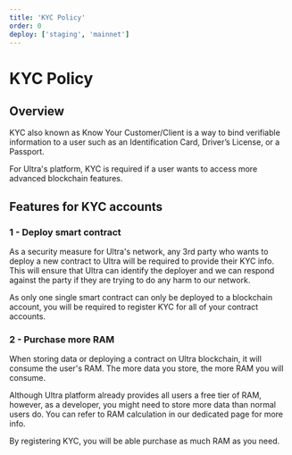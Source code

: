 ```yaml
---
title: 'KYC Policy'
order: 0
deploy: ['staging', 'mainnet']
---
```


# KYC Policy

## Overview

KYC also known as Know Your Customer/Client is a way to bind verifiable information to a user such as an Identification Card, Driver’s License, or a Passport.

For Ultra's platform, KYC is required if a user wants to access more advanced blockchain features.

## Features for KYC accounts

### 1 - Deploy smart contract

As a security measure for Ultra's network, any 3rd party who wants to deploy a new contract to Ultra will be required to provide their KYC info. This will ensure that Ultra can identify the deployer and we can respond against the party if they are trying to do any harm to our network.

As only one single smart contract can only be deployed to a blockchain account, you will be required to register KYC for all of your contract accounts.

### 2 - Purchase more RAM

When storing data or deploying a contract on Ultra blockchain, it will consume the user's RAM. The more data you store, the more RAM you will consume.

Although Ultra platform already provides all users a free tier of RAM, however, as a developer, you might need to store more data than normal users do. You can refer to RAM calculation in our dedicated page for more info.

By registering KYC, you will be able purchase as much RAM as you need.

